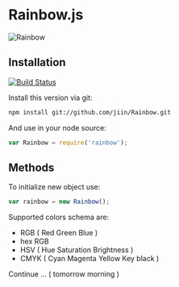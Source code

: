 # Rainbow.js

![Rainbow](http://www.smartwebby.com/images/tutorials/fireworks/Rainbow/pic_rainbow5.jpg)

## Installation

[![Build Status](https://travis-ci.org/jiin/Rainbow.png?branch=master)](https://travis-ci.org/jiin/Rainbow)

Install this version via git:
```bash
npm install git://github.com/jiin/Rainbow.git
```

And use in your node source:
```javascript
var Rainbow = require('rainbow');
```

## Methods

To initialize new object use:
```javascript
var rainbow = new Rainbow();
```

Supported colors schema are:

* RGB ( Red Green Blue )
* hex RGB
* HSV ( Hue Saturation Brightness )
* CMYK ( Cyan Magenta Yellow Key black )

Continue ... ( tomorrow morning )